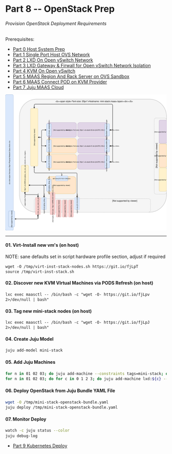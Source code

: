 # Part 8 -- OpenStack Prep
###### Provision OpenStack Deployment Requirements

Prerequisites:
- [Part 0 Host System Prep]
- [Part 1 Single Port Host OVS Network]
- [Part 2 LXD On Open vSwitch Network]
- [Part 3 LXD Gateway & Firwall for Open vSwitch Network Isolation]
- [Part 4 KVM On Open vSwitch]
- [Part 5 MAAS Region And Rack Server on OVS Sandbox]
- [Part 6 MAAS Connect POD on KVM Provider]
- [Part 7 Juju MAAS Cloud]

![CCIO Hypervisor - OpenStack Prep](https://github.com/KathrynMorgan/mini-stack/blob/master/8_OpenStack_Deploy/web/drawio/OpenStack-Prep.svg)

-------
#### 01. Virt-Install new vm's (on host)
NOTE: sane defaults set in script hardware profile section, adjust if required
```
wget -O /tmp/virt-inst-stack-nodes.sh https://git.io/fjLpT
source /tmp/virt-inst-stack.sh
```

#### 02. Discover new KVM VIrtual Machines via PODS Refresh  (on host)
```
lxc exec maasctl -- /bin/bash -c "wget -O- https://git.io/fjLpv 2>/dev/null | bash"
```

#### 03. Tag new mini-stack nodes (on host)
```
lxc exec maasctl -- /bin/bash -c "wget -O- https://git.io/fjLpJ 2>/dev/null | bash"
```

#### 04. Create Juju Model
```sh
juju add-model mini-stack
```
#### 05. Add Juju Machines
```sh
for n in 01 02 03; do juju add-machine --constraints tags=mini-stack; done
for n in 01 02 03; do for c in 0 1 2 3; do juju add-machine lxd:${c} --constraints spaces=lan; done; done
```
#### 06. Deploy OpenStack from Juju Bundle YAML File
```sh
wget -O /tmp/mini-stack-openstack-bundle.yaml
juju deploy /tmp/mini-stack-openstack-bundle.yaml
```
#### 07. Monitor Deploy
```sh
watch -c juju status --color
juju debug-log
```

- [Part 9 Kubernetes Deploy]
<!-- Markdown link & img dfn's -->
[Part 0 Host System Prep]: ../0_Host_System_Prep
[Part 1 Single Port Host OVS Network]: ../1_Single_Port_Host-Open_vSwitch_Network_Configuration
[Part 2 LXD On Open vSwitch Network]: ../2_LXD-On-OVS
[Part 3 LXD Gateway & Firwall for Open vSwitch Network Isolation]: ../3_LXD_Network_Gateway
[Part 4 KVM On Open vSwitch]: ../4_KVM_On_Open_vSwitch
[Part 5 MAAS Region And Rack Server on OVS Sandbox]: ../5_MAAS-Rack_And_Region_Ctl-On-Open_vSwitch
[Part 6 MAAS Connect POD on KVM Provider]: ../6_MAAS-Connect_POD_KVM-Provider
[Part 7 Juju MAAS Cloud]: ../7_Juju_MAAS_Cloud
[Part 8 OpenStack Prep]: ../8_OpenStack_Deploy
[Part 9 Kubernetes Deploy]: ../9_Kubernetes_Deploy
